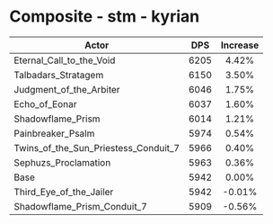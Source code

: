 # Composite - stm - kyrian
| Actor | DPS | Increase |
|---|:---:|:---:|
|Eternal_Call_to_the_Void|6205|4.42%|
|Talbadars_Stratagem|6150|3.50%|
|Judgment_of_the_Arbiter|6046|1.75%|
|Echo_of_Eonar|6037|1.60%|
|Shadowflame_Prism|6014|1.21%|
|Painbreaker_Psalm|5974|0.54%|
|Twins_of_the_Sun_Priestess_Conduit_7|5966|0.40%|
|Sephuzs_Proclamation|5963|0.36%|
|Base|5942|0.00%|
|Third_Eye_of_the_Jailer|5942|-0.01%|
|Shadowflame_Prism_Conduit_7|5909|-0.56%|
